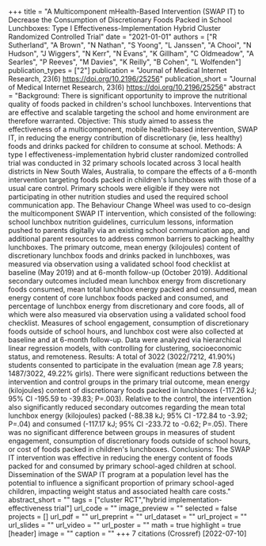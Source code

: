 +++
title = "A Multicomponent mHealth-Based Intervention (SWAP IT) to Decrease the Consumption of Discretionary Foods Packed in School Lunchboxes: Type I Effectiveness-Implementation Hybrid Cluster Randomized Controlled Trial"
date = "2021-01-01"
authors = ["R Sutherland", "A Brown", "N Nathan", "S Yoong", "L Janssen", "A Chooi", "N Hudson", "J Wiggers", "N Kerr", "N Evans", "K Gillham", "C Oldmeadow", "A Searles", "P Reeves", "M Davies", "K Reilly", "B Cohen", "L Wolfenden"]
publication_types = ["2"]
publication = "Journal of Medical Internet Research, 23(6) https://doi.org/10.2196/25256"
publication_short = "Journal of Medical Internet Research, 23(6) https://doi.org/10.2196/25256"
abstract = "Background: There is significant opportunity to improve the nutritional quality of foods packed in children's school lunchboxes. Interventions that are effective and scalable targeting the school and home environment are therefore warranted. Objective: This study aimed to assess the effectiveness of a multicomponent, mobile health-based intervention, SWAP IT, in reducing the energy contribution of discretionary (ie, less healthy) foods and drinks packed for children to consume at school. Methods: A type I effectiveness-implementation hybrid cluster randomized controlled trial was conducted in 32 primary schools located across 3 local health districts in New South Wales, Australia, to compare the effects of a 6-month intervention targeting foods packed in children's lunchboxes with those of a usual care control. Primary schools were eligible if they were not participating in other nutrition studies and used the required school communication app. The Behaviour Change Wheel was used to co-design the multicomponent SWAP IT intervention, which consisted of the following: school lunchbox nutrition guidelines, curriculum lessons, information pushed to parents digitally via an existing school communication app, and additional parent resources to address common barriers to packing healthy lunchboxes. The primary outcome, mean energy (kilojoules) content of discretionary lunchbox foods and drinks packed in lunchboxes, was measured via observation using a validated school food checklist at baseline (May 2019) and at 6-month follow-up (October 2019). Additional secondary outcomes included mean lunchbox energy from discretionary foods consumed, mean total lunchbox energy packed and consumed, mean energy content of core lunchbox foods packed and consumed, and percentage of lunchbox energy from discretionary and core foods, all of which were also measured via observation using a validated school food checklist. Measures of school engagement, consumption of discretionary foods outside of school hours, and lunchbox cost were also collected at baseline and at 6-month follow-up. Data were analyzed via hierarchical linear regression models, with controlling for clustering, socioeconomic status, and remoteness. Results: A total of 3022 (3022/7212, 41.90%) students consented to participate in the evaluation (mean age 7.8 years; 1487/3022, 49.22% girls). There were significant reductions between the intervention and control groups in the primary trial outcome, mean energy (kilojoules) content of discretionary foods packed in lunchboxes (-117.26 kJ; 95% CI -195.59 to -39.83; P=.003). Relative to the control, the intervention also significantly reduced secondary outcomes regarding the mean total lunchbox energy (kilojoules) packed (-88.38 kJ; 95% CI -172.84 to -3.92; P=.04) and consumed (-117.17 kJ; 95% CI -233.72 to -0.62; P=.05). There was no significant difference between groups in measures of student engagement, consumption of discretionary foods outside of school hours, or cost of foods packed in children's lunchboxes. Conclusions: The SWAP IT intervention was effective in reducing the energy content of foods packed for and consumed by primary school-aged children at school. Dissemination of the SWAP IT program at a population level has the potential to influence a significant proportion of primary school-aged children, impacting weight status and associated health care costs."
abstract_short = ""
tags = ["cluster RCT","hybrid implementation-effectiveness trial"]
url_code = ""
image_preview = ""
selected = false
projects = []
url_pdf = ""
url_preprint = ""
url_dataset = ""
url_project = ""
url_slides = ""
url_video = ""
url_poster = ""
math = true
highlight = true
[header]
image = ""
caption = ""
+++
7 citations (Crossref) [2022-07-10]
